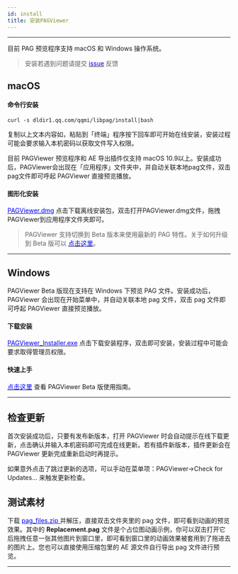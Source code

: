 ```yaml
---
id: install
title: 安装PAGViewer
---
```

---

目前 PAG 预览程序支持 macOS 和 Windows 操作系统。

> 安装若遇到问题请提交 [<font color=blue>issue</font>](https://github.com/Tencent/libpag/issues/new/choose) 反馈<br/>

## macOS
#### 命令行安装

	curl -s dldir1.qq.com/qqmi/libpag/install|bash

复制以上文本内容如，粘贴到「终端」程序按下回车即可开始在线安装，安装过程可能会要求输入本机密码以获取文件写入权限。

目前 PAGViewer 预览程序和 AE 导出插件仅支持 macOS 10.9以上。安装成功后，PAGViewer会出现在「应用程序」文件夹中，并自动关联本地pag文件，双击pag文件即可呼起 PAGViewer 直接预览播放。

#### 图形化安装
[<font color=blue>PAGViewer.dmg</font>](https://dldir1.qq.com/qqmi/libpag/PAGViewer.dmg) 点击下载离线安装包，双击打开PAGViewer.dmg文件，拖拽PAGViewer到应用程序文件夹即可。

> PAGViewer 支持切换到 Beta 版本来使用最新的 PAG 特性。关于如何升级到 Beta 版可以 [<font color=blue>点击这里</font>](/docs/beta.html)。

---

## Windows
PAGViewer Beta 版现在支持在 Windows 下预览 PAG 文件。安装成功后，PAGViewer 会出现在开始菜单中，并自动关联本地 pag 文件，双击 pag 文件即可呼起 PAGViewer 直接预览播放。

#### 下载安装
[<font color=blue>PAGViewer_Installer.exe</font>](https://dldir1.qq.com/qqmi/libpag/PAGViewer_Installer.exe) 点击下载安装程序，双击即可安装，安装过程中可能会要求取得管理员权限。

#### 快速上手
[<font color=blue>点击这里</font>](pag-viewer.html) 查看 PAGViewer Beta 版使用指南。

---

## 检查更新
首次安装成功后，只要有发布新版本，打开 PAGViewer 时会自动提示在线下载更新，点击确认并输入本机密码即可完成在线更新。若有插件新版本，插件更新会在 PAGViewer 更新完成重新启动时再提示。

如果意外点击了跳过更新的选项，可以手动在菜单项：PAGViewer->Check for Updates... 来触发更新检查。



## 测试素材
下载 [<font color=blue> pag_files.zip </font>](https://pagio-1251316161.file.myqcloud.com/website/static/file/pag_files.zip) 并解压，直接双击文件夹里的 pag 文件，即可看到动画的预览效果。其中的 **Replacement.pag** 文件是个占位图动画示例，你可以双击打开它后拖拽任意一张其他图片到窗口里，即可看到窗口里的动画效果被套用到了拖进去的图片上。您也可以直接使用压缩包里的 AE 源文件自行导出 pag 文件进行预览。

---